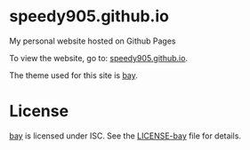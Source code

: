 # speedy905.github.io
My personal website hosted on Github Pages

To view the website, go to: [speedy905.github.io](https://speedy905.github.io/).

The theme used for this site is [bay](https://github.com/eliottvincent/bay).

# License
[bay](https://github.com/eliottvincent/bay) is licensed under ISC. See the [LICENSE-bay](LICENSE-bay) file for details.
